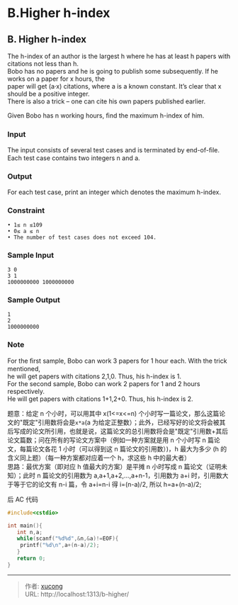 # B.Higher h-index


## B. Higher h-index

The h-index of an author is the largest h where he has at least h papers with citations not less than h.  
Bobo has no papers and he is going to publish some subsequently. If he works on a paper for x hours, the  
paper will get (a·x) citations, where a is a known constant. It’s clear that x should be a positive integer.  
There is also a trick – one can cite his own papers published earlier.

Given Bobo has n working hours, ﬁnd the maximum h-index of him.

<!--more-->

### Input

The input consists of several test cases and is terminated by end-of-ﬁle.  
Each test case contains two integers n and a.

### Output

For each test case, print an integer which denotes the maximum h-index.

### Constraint

    • 1≤ n ≤109
    • 0≤ a ≤ n
    • The number of test cases does not exceed 104.

### Sample Input

    3 0
    3 1
    1000000000 1000000000

### Sample Output

    1
    2
    1000000000

### Note

For the ﬁrst sample, Bobo can work 3 papers for 1 hour each. With the trick mentioned,  
he will get papers with citations 2,1,0. Thus, his h-index is 1.  
For the second sample, Bobo can work 2 papers for 1 and 2 hours respectively.  
He will get papers with citations 1+1,2+0. Thus, his h-index is 2.

题意：给定 n 个小时，可以用其中 x(1<=x<=n) 个小时写一篇论文，那么这篇论文的"既定"引用数将会是`x*a`(a 为给定正整数）；此外，已经写好的论文将会被其后写成的论文所引用，也就是说，这篇论文的总引用数将会是"既定"引用数+其后论文篇数；问在所有的写论文方案中（例如一种方案就是用 n 个小时写 n 篇论文，每篇论文各花 1 小时（可以得到这 n 篇论文的引用数）)，h 最大为多少 (h 的含义同上题）（每一种方案都对应着一个 h，求这些 h 中的最大者）  
思路：最优方案（即对应 h 值最大的方案）是平摊 n 小时写成 n 篇论文（证明未知）；此时 n 篇论文的引用数为 a,a+1,a+2,...,a+n-1，引用数为 a+i 时，引用数大于等于它的论文有 n-i 篇，令 a+i=n-i 得 i=(n-a)/2, 所以 h=a+(n-a)/2;

后 AC 代码

```c
#include<cstdio>

int main(){
   int n,a;
   while(scanf("%d%d",&n,&a)!=EOF){
    printf("%d\n",a+(n-a)/2);
   }
   return 0;
}
```


---

> 作者: [xucong](https://shiqustudio.github.io/)  
> URL: http://localhost:1313/b-higher/  

